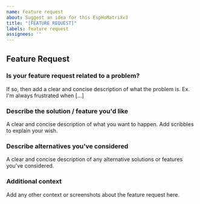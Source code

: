 ```yaml
---
name: Feature request
about: Suggest an idea for this EspHoMatriXv3
title: "[FEATURE REQUEST]"
labels: feature request
assignees: ''
---
```


<!-- Make sure to read the documentaion (https://github.com/lafriks/EspHoMaTriXv3/blob/main/README.md) before opening an issue. -->

## Feature Request

### Is your feature request related to a problem?

If so, then add a clear and concise description of what the problem is. Ex. I'm always frustrated when [...]

### Describe the solution / feature you'd like

A clear and concise description of what you want to happen. Add scribbles to explain your wish.

### Describe alternatives you've considered

A clear and concise description of any alternative solutions or features you've considered.

### Additional context

Add any other context or screenshots about the feature request here.
